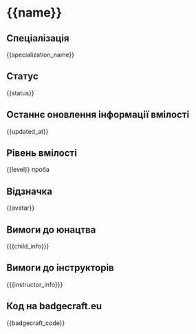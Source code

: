 # {{name}}

## Спеціалізація

{{specialization_name}}

## Статус

{{status}}

## Останнє оновлення інформації вмілості

{{updated_at}}

## Рівень вмілості

{{level}} проба

## Відзначка

{{avatar}}

## Вимоги до юнацтва

{{{child_info}}}

## Вимоги до інструкторів

{{{instructor_info}}}

## Код на badgecraft.eu

{{badgecraft_code}}